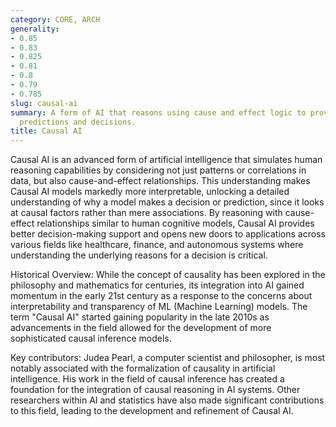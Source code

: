 ```yaml
---
category: CORE, ARCH
generality:
- 0.85
- 0.83
- 0.825
- 0.81
- 0.8
- 0.79
- 0.785
slug: causal-ai
summary: A form of AI that reasons using cause and effect logic to provide interpretable
  predictions and decisions.
title: Causal AI
---
```


Causal AI is an advanced form of artificial intelligence that simulates human reasoning capabilities by considering not just patterns or correlations in data, but also cause-and-effect relationships. This understanding makes Causal AI models markedly more interpretable, unlocking a detailed understanding of why a model makes a decision or prediction, since it looks at causal factors rather than mere associations. By reasoning with cause-effect relationships similar to human cognitive models, Causal AI provides better decision-making support and opens new doors to applications across various fields like healthcare, finance, and autonomous systems where understanding the underlying reasons for a decision is critical.

Historical Overview: While the concept of causality has been explored in the philosophy and mathematics for centuries, its integration into AI gained momentum in the early 21st century as a response to the concerns about interpretability and transparency of ML (Machine Learning) models. The term "Causal AI" started gaining popularity in the late 2010s as advancements in the field allowed for the development of more sophisticated causal inference models.

Key contributors: Judea Pearl, a computer scientist and philosopher, is most notably associated with the formalization of causality in artificial intelligence. His work in the field of causal inference has created a foundation for the integration of causal reasoning in AI systems. Other researchers within AI and statistics have also made significant contributions to this field, leading to the development and refinement of Causal AI.